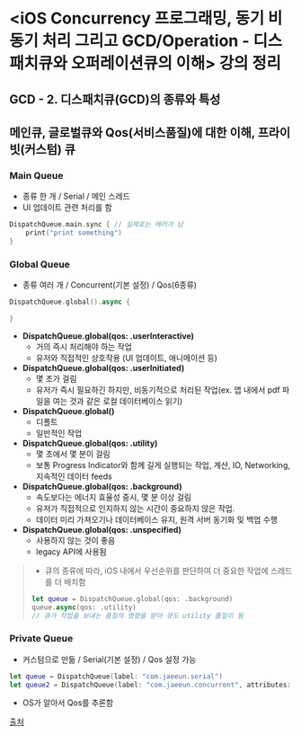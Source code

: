# <iOS Concurrency 프로그래밍, 동기 비동기 처리 그리고 GCD/Operation - 디스패치큐와 오퍼레이션큐의 이해> 강의 정리



## GCD - 2. 디스패치큐(GCD)의 종류와 특성



## 메인큐, 글로벌큐와 Qos(서비스품질)에 대한 이해, 프라이빗(커스텀) 큐

### Main Queue

* 종류 한 개 / Serial / 메인 스레드
* UI 업데이트 관련 처리를 함

```swift
DispatchQueue.main.sync { // 실제로는 에러가 남
	print("print something")
}
```



### Global Queue

* 종류 여러 개 / Concurrent(기본 설정) / Qos(6종류)

```swift
DispatchQueue.global().async {
  
}
```

* **DispatchQueue.global(qos: .userInteractive)**
  * 거의 즉시 처리해야 하는 작업
  * 유저와 직접적인 상호작용 (UI 업데이트, 애니메이션 등)
* **DispatchQueue.global(qos: .userInitiated)**
  * 몇 초가 걸림
  * 유저가 즉시 필요하긴 하지만, 비동기적으로 처리된 작업(ex. 앱 내에서 pdf 파일을 여는 것과 같은 로컬 데이터베이스 읽기)
* **DispatchQueue.global()**
  * 디폴트
  * 일반적인 작업
* **DispatchQueue.global(qos: .utility)**
  * 몇 초에서 몇 분이 걸림
  * 보통 Progress Indicator와 함께 길게 실행되는 작업, 계산, IO, Networking, 지속적인 데이터 feeds
* **DispatchQueue.global(qos: .background)**
  * 속도보다는 에너지 효율성 중시, 몇 분 이상 걸림
  * 유저가 직접적으로 인지하지 않는 시간이 중요하지 않은 작업. 
  * 데이터 미리 가져오기나 데이터베이스 유지, 원격 서버 동기화 및 백업 수행
* **DispatchQueue.global(qos: .unspecified)**
  * 사용하지 않는 것이 좋음
  * legacy API에 사용됨

> * 큐의 종류에 따라, iOS 내에서 우선순위를 판단하여 더 중요한 작업에 스레드를 더 배치함
>
> ```swift
> let queue = DispatchQueue.global(qos: .background)
> queue.async(qos: .utility)
> // 큐가 작업을 보내는 품질의 영향을 받아 큐도 utility 품질이 됨 
> ```
>
> 

### Private Queue

* 커스텀으로 만듦 / Serial(기본 설정) / Qos 설정 가능

```swift
let queue = DispatchQueue(label: "com.jaeeun.serial")
let queue2 = DispatchQueue(label: "com.jaeeun.concurrent", attributes: .concurrent) // 동시 큐로 설정 가능
```

* OS가 알아서 Qos를 추론함



[출처](https://www.inflearn.com/course/iOS-Concurrency-GCD-Operation/dashboard)